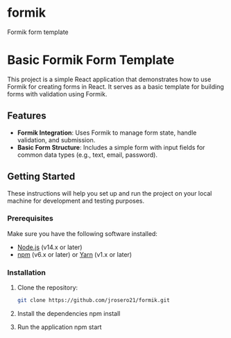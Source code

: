 # formik
Formik form template

# Basic Formik Form Template

This project is a simple React application that demonstrates how to use Formik for creating forms in React. It serves as a basic template for building forms with validation using Formik.

## Features

- **Formik Integration**: Uses Formik to manage form state, handle validation, and submission.
- **Basic Form Structure**: Includes a simple form with input fields for common data types (e.g., text, email, password).

## Getting Started

These instructions will help you set up and run the project on your local machine for development and testing purposes.

### Prerequisites

Make sure you have the following software installed:

- [Node.js](https://nodejs.org/) (v14.x or later)
- [npm](https://www.npmjs.com/) (v6.x or later) or [Yarn](https://yarnpkg.com/) (v1.x or later)

### Installation

1. Clone the repository:

   ```bash
   git clone https://github.com/jrosero21/formik.git

2. Install the dependencies
npm install
   
3. Run the application
   npm start

